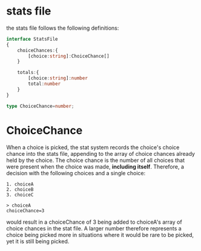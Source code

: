 # stats file
the stats file follows the following definitions:
```typescript
interface StatsFile
{
    choiceChances:{
        [choice:string]:ChoiceChance[]
    }

    totals:{
        [choice:string]:number
        total:number
    }
}

type ChoiceChance=number;
```

# ChoiceChance
When a choice is picked, the stat system records the choice's choice chance into the stats file, appending to the array of choice chances already held by the choice. The choice chance is the number of all choices that were present when the choice was made, **including itself**. Therefore, a decision with the following choices and a single choice:

```
1. choiceA
2. choiceB
3. choiceC

> choiceA
choiceChance=3
```

would result in a choiceChance of 3 being added to choiceA's array of choice chances in the stat file. A larger number therefore represents a choice being picked more in situations where it would be rare to be picked, yet it is still being picked.